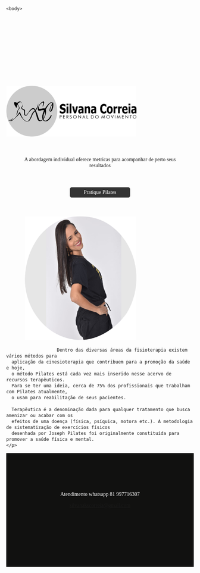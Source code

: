 <body>
  
  <style>
    @import url('https://fonts.googleapis.com/css2?family=Comfortaa:wght@300&family=Montserrat:wght@100&display=swap');

    body{
      font-family: comfortaa;
     background-image: url("25.png");
     background-repeat: no-repeat;
     background-size: contain;
     background-position: ;
     
    }

footer {
  text-align: center;
  padding: 3px;
  background-color: rgb(17, 17, 16);
  color: white;
  height: 300px;
} 

div.rodap{
margin-top: 100px;

}


div.img1 {
margin-top: 200px;

 
  
}

div.img2 {
  position: relative;
  margin-left: 50px;
  margin-top:  50px;
  
}

.btn{
  padding: 5px;
  width: 150px;
  color: #fff;
  background: #333;
  border: 1px solid #555 ;
  border-radius: 5px;
  text-align: center;
  margin-top: 50px;
  
}

 

div.p1 {
  text-indent: 0px;
  margin-top: 50px;
  margin-right: 30px;
  margin-left: 30px;
  text-align: center;
}


    </style>
  
    <body>
    
 
<div class="img1">

<img src="logo.3.png" alt="logo marca" width="350px">
</div>


<div class=" p1">
  <p>
    A abordagem individual oferece metricas para 
    acompanhar de perto seus resultados
  </p>
</div>



<CENter>
<div class="btn"> Pratique Pilates</div>
</CENter>


<div class="img2">
<img src="sc.png" alt="Trulli" width="300" height="333">
</div>

<div class="w3-container">
  <p> 
  
                       Dentro das diversas áreas da fisioterapia existem vários métodos para 
      aplicação da cinesioterapia que contribuem para a promoção da saúde e hoje, 
      o método Pilates está cada vez mais inserido nesse acervo de recursos terapêuticos. 
      Para se ter uma ideia, cerca de 75% dos profissionais que trabalham com Pilates atualmente, 
      o usam para reabilitação de seus pacientes.

      Terapêutica é a denominação dada para qualquer tratamento que busca amenizar ou acabar com os 
      efeitos de uma doença (física, psíquica, motora etc.). A metodologia de sistematização de exercícios físicos 
      desenhada por Joseph Pilates foi originalmente constituída para promover a saúde física e mental.
    </p>
</div>

<footer>

  <div class="rodap">
  <p>Atendimento whatsapp 81 997716307</p>
  <a href="mailto:hege@example.com">silvanakscorreia@gmail.com</a>
   
  

  

</div>
</footer> 
</body>
